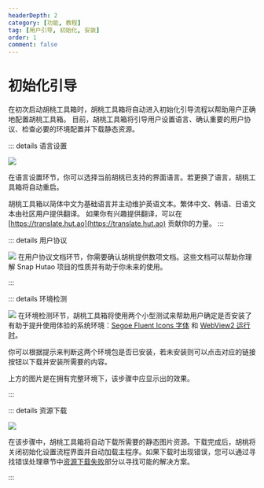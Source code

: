 ```yaml
---
headerDepth: 2
category: [功能, 教程]
tag: [用户引导, 初始化, 安装]
order: 1
comment: false
---
```


# 初始化引导

在初次启动胡桃工具箱时，胡桃工具箱将自动进入初始化引导流程以帮助用户正确地配置胡桃工具箱。
目前，胡桃工具箱将引导用户设置语言、确认重要的用户协议、检查必要的环境配置并下载静态资源。

::: details 语言设置

![](https://img.alicdn.com/imgextra/i4/1797064093/O1CN016IMEtP1g6dyEFo5uK_!!1797064093.png_.webp)

在语言设置环节，你可以选择当前胡桃已支持的界面语言。若更换了语言，胡桃工具箱将自动重启。

胡桃工具箱以简体中文为基础语言并主动维护英语文本。繁体中文、韩语、日语文本由社区用户提供翻译。
如果你有兴趣提供翻译，可以在 [https://translate.hut.ao](https://translate.hut.ao) 贡献你的力量。
:::

::: details 用户协议

![](https://img.alicdn.com/imgextra/i2/1797064093/O1CN01SzKgb61g6dy2MZH5s_!!1797064093.png_.webp)
在用户协议文档环节，你需要确认胡桃提供数项文档。这些文档可以帮助你理解 Snap Hutao 项目的性质并有助于你未来的使用。

:::

::: details 环境检测

![](https://img.alicdn.com/imgextra/i2/1797064093/O1CN01T3lLLI1g6dyDspUsf_!!1797064093.png_.webp)
在环境检测环节，胡桃工具箱将使用两个小型测试来帮助用户确定是否安装了有助于提升使用体验的系统环境：[Segoe Fluent Icons 字体](https://aka.ms/SegoeFluentIcons) 和 [WebView2 运行时](https://go.microsoft.com/fwlink/?linkid=2124701)。

你可以根据提示来判断这两个环境包是否已安装，若未安装则可以点击对应的链接按钮以下载并安装所需要的内容。

上方的图片是在拥有完整环境下，该步骤中应显示出的效果。

:::

::: details 资源下载

![](https://img.alicdn.com/imgextra/i1/1797064093/O1CN01QILPRh1g6dyHTUpV9_!!1797064093.png_.webp)

在该步骤中，胡桃工具箱将自动下载所需要的静态图片资源。下载完成后，胡桃将关闭初始化设置流程界面并自动加载主程序。如果下载时出现错误，您可以通过寻找错误处理章节中[资源下载失败](..\advanced\exceptions.md#资源下载失败)部分以寻找可能的解决方案。

:::

